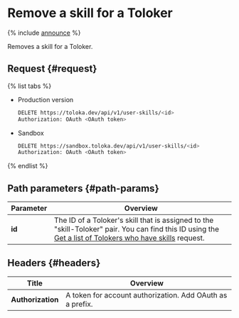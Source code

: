 # Remove a skill for a Toloker

{% include [announce](../_includes/announce.md) %}

Removes a skill for a Toloker.

## Request {#request}

{% list tabs %}

- Production version

    ```bash
    DELETE https://toloka.dev/api/v1/user-skills/<id>
    Authorization: OAuth <OAuth token>
    ```

- Sandbox

    ```bash
    DELETE https://sandbox.toloka.dev/api/v1/user-skills/<id>
    Authorization: OAuth <OAuth token>
    ```

{% endlist %}

## Path parameters {#path-params}

Parameter | Overview
----- | -----
**id** | The ID of a Toloker's skill that is assigned to the "skill-Toloker" pair. You can find this ID using the [Get a list of Tolokers who have skills](get-user-skill-list.md) request.

## Headers {#headers}

Title | Overview
----- | -----
**Authorization** | A token for account authorization. Add OAuth as a prefix.